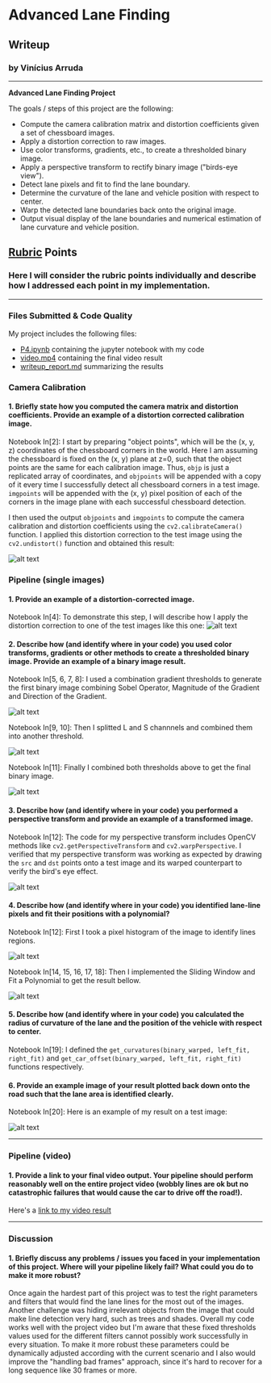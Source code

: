 # **Advanced Lane Finding** 

## Writeup

### by Vinícius Arruda

---

**Advanced Lane Finding Project**

The goals / steps of this project are the following:

* Compute the camera calibration matrix and distortion coefficients given a set of chessboard images.
* Apply a distortion correction to raw images.
* Use color transforms, gradients, etc., to create a thresholded binary image.
* Apply a perspective transform to rectify binary image ("birds-eye view").
* Detect lane pixels and fit to find the lane boundary.
* Determine the curvature of the lane and vehicle position with respect to center.
* Warp the detected lane boundaries back onto the original image.
* Output visual display of the lane boundaries and numerical estimation of lane curvature and vehicle position.

[//]: # (Image References)

[image1]: ./examples/image01.png "Example"
[image2]: ./examples/image02.png "Camera Calibration"
[image3]: ./examples/image03.png "Undistorted Image"
[image4]: ./examples/image04.png "Thresholds"
[image5]: ./examples/image05.png "LS Channels"
[image6]: ./examples/image06.png "Final Threshold"
[image7]: ./examples/image07.png "Bird's Eye"
[image8]: ./examples/image08.png "Histogram"
[image9]: ./examples/image09.png "Detected Lines"
[video1]: ./video.mp4 "Video"

## [Rubric](https://review.udacity.com/#!/rubrics/571/view) Points

### Here I will consider the rubric points individually and describe how I addressed each point in my implementation.  

---
### Files Submitted & Code Quality

My project includes the following files:
* [P4.ipynb](https://github.com/vippermaeglin/self-driven-car-nd/blob/master/P4%20-%20Advanced%20Lane%20Finding/P4.ipynb) containing the jupyter notebook with my code
* [video.mp4](https://github.com/vippermaeglin/self-driven-car-nd/blob/master/P4%20-%20Advanced%20Lane%20Finding/video.mp4) containing the final video result 
* [writeup_report.md](https://github.com/vippermaeglin/self-driven-car-nd/blob/master/P4%20-%20Advanced%20Lane%20Finding/writeup_report.md) summarizing the results

### Camera Calibration

#### 1. Briefly state how you computed the camera matrix and distortion coefficients. Provide an example of a distortion corrected calibration image.

Notebook In[2]: I start by preparing "object points", which will be the (x, y, z) coordinates of the chessboard corners in the world. Here I am assuming the chessboard is fixed on the (x, y) plane at z=0, such that the object points are the same for each calibration image.  Thus, `objp` is just a replicated array of coordinates, and `objpoints` will be appended with a copy of it every time I successfully detect all chessboard corners in a test image.  `imgpoints` will be appended with the (x, y) pixel position of each of the corners in the image plane with each successful chessboard detection.  

I then used the output `objpoints` and `imgpoints` to compute the camera calibration and distortion coefficients using the `cv2.calibrateCamera()` function.  I applied this distortion correction to the test image using the `cv2.undistort()` function and obtained this result: 

![alt text][image2]

### Pipeline (single images)

#### 1. Provide an example of a distortion-corrected image.

Notebook In[4]: To demonstrate this step, I will describe how I apply the distortion correction to one of the test images like this one:
![alt text][image3]

#### 2. Describe how (and identify where in your code) you used color transforms, gradients or other methods to create a thresholded binary image.  Provide an example of a binary image result.

Notebook In[5, 6, 7, 8]: I used a combination gradient thresholds to generate the first binary image combining Sobel Operator, Magnitude of the Gradient and Direction of the Gradient.

![alt text][image4]

Notebook In[9, 10]: Then I splitted L and S channnels and combined them into another threshold.

![alt text][image5]

Notebook In[11]: Finally I combined both thresholds above to get the final binary image.

![alt text][image6]

#### 3. Describe how (and identify where in your code) you performed a perspective transform and provide an example of a transformed image.

Notebook In[12]: The code for my perspective transform includes OpenCV methods like `cv2.getPerspectiveTransform` and  `cv2.warpPerspective`. I verified that my perspective transform was working as expected by drawing the `src` and `dst` points onto a test image and its warped counterpart to verify the bird's eye effect.

![alt text][image7]

#### 4. Describe how (and identify where in your code) you identified lane-line pixels and fit their positions with a polynomial?

Notebook In[12]: First I took a pixel histogram of the image to identify lines regions.

![alt text][image8]

Notebook In[14, 15, 16, 17, 18]: Then I implemented the Sliding Window and Fit a Polynomial to get the result bellow.

![alt text][image9]

#### 5. Describe how (and identify where in your code) you calculated the radius of curvature of the lane and the position of the vehicle with respect to center.

Notebook In[19]: I defined the `get_curvatures(binary_warped, left_fit, right_fit)` and `get_car_offset(binary_warped, left_fit, right_fit)` functions respectively.

#### 6. Provide an example image of your result plotted back down onto the road such that the lane area is identified clearly.

Notebook In[20]: Here is an example of my result on a test image:

![alt text][image1]

---

### Pipeline (video)

#### 1. Provide a link to your final video output.  Your pipeline should perform reasonably well on the entire project video (wobbly lines are ok but no catastrophic failures that would cause the car to drive off the road!).

Here's a [link to my video result](./video.mp4)

---

### Discussion

#### 1. Briefly discuss any problems / issues you faced in your implementation of this project.  Where will your pipeline likely fail?  What could you do to make it more robust?

Once again the hardest part of this project was to test the right parameters and filters that would find the lane lines for the most out of the images. Another challenge was hiding irrelevant objects from the image that could make line detection very hard, such as trees and shades. Overall my code works well with the project video but I'm aware that these fixed thresholds values used for the different filters cannot possibly work successfully in every situation. To make it more robust these parameters could be dynamically adjusted according with the current scenario and I also would improve the "handling bad frames" approach, since it's hard to recover for a long sequence like 30 frames or more. 
